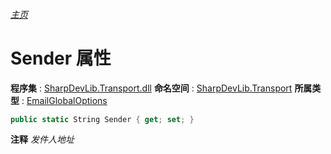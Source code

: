 ###### [主页](./Index.md "主页")
# Sender 属性
**程序集** : [SharpDevLib.Transport.dll](./SharpDevLib.Transport.assembly.md "SharpDevLib.Transport.dll")
**命名空间** : [SharpDevLib.Transport](./SharpDevLib.Transport.namespace.md "SharpDevLib.Transport")
**所属类型** : [EmailGlobalOptions](./SharpDevLib.Transport.EmailGlobalOptions.md "EmailGlobalOptions")
``` csharp
public static String Sender { get; set; }
```
**注释**
*发件人地址*

